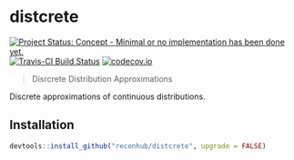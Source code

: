 # distcrete

[![Project Status: Concept - Minimal or no implementation has been done yet.](http://www.repostatus.org/badges/latest/concept.svg)](http://www.repostatus.org/#concept)
[![Travis-CI Build Status](https://travis-ci.org/reconhub/distcrete.svg?branch=master)](https://travis-ci.org/reconhub/distcrete)
[![codecov.io](https://codecov.io/github/reconhub/distcrete/coverage.svg?branch=master)](https://codecov.io/github/reconhub/distcrete?branch=master)


> Disrcrete Distribution Approximations

Discrete approximations of continuous distributions.

## Installation

```r
devtools::install_github("reconhub/distcrete", upgrade = FALSE)
```
